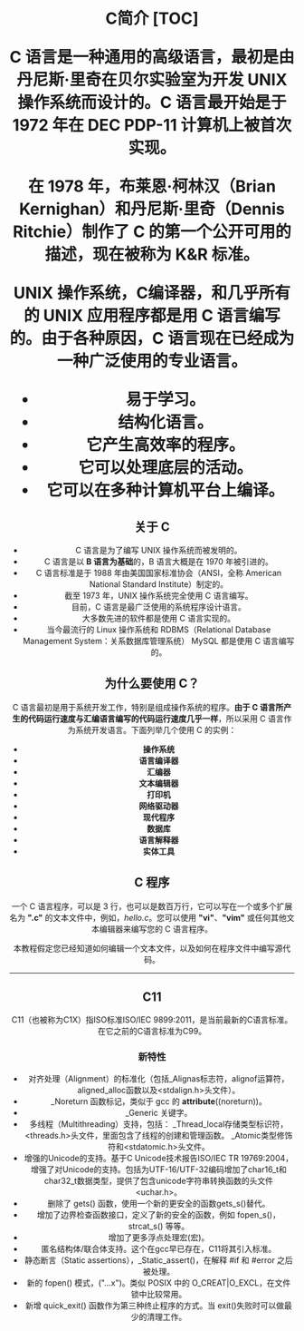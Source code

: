 <center><h1>C简介
[TOC]

C 语言是一种通用的高级语言，最初是由丹尼斯·里奇在贝尔实验室为开发 UNIX 操作系统而设计的。C 语言最开始是于 1972 年在 DEC PDP-11 计算机上被首次实现。

在 1978 年，布莱恩·柯林汉（Brian Kernighan）和丹尼斯·里奇（Dennis Ritchie）制作了 C 的第一个公开可用的描述，现在被称为 K&R 标准。

UNIX 操作系统，C编译器，和几乎所有的 UNIX 应用程序都是用 C 语言编写的。由于各种原因，C 语言现在已经成为一种广泛使用的专业语言。

- 易于学习。
- 结构化语言。
- 它产生高效率的程序。
- 它可以处理底层的活动。
- 它可以在多种计算机平台上编译。

## 关于 C

- C 语言是为了编写 UNIX 操作系统而被发明的。
- C 语言是以 **B 语言为基础**的，B 语言大概是在 1970 年被引进的。
- C 语言标准是于 1988 年由美国国家标准协会（ANSI，全称 American National Standard Institute）制定的。
- 截至 1973 年，UNIX 操作系统完全使用 C 语言编写。
- 目前，C 语言是最广泛使用的系统程序设计语言。
- 大多数先进的软件都是使用 C 语言实现的。
- 当今最流行的 Linux 操作系统和 RDBMS（Relational Database Management System：关系数据库管理系统） MySQL 都是使用 C 语言编写的。

## 为什么要使用 C？

C 语言最初是用于系统开发工作，特别是组成操作系统的程序。**由于 C 语言所产生的代码运行速度与汇编语言编写的代码运行速度几乎一样**，所以采用 C 语言作为系统开发语言。下面列举几个使用 C 的实例：

- **操作系统**
- **语言编译器**
- **汇编器**
- **文本编辑器**
- **打印机**
- **网络驱动器**
- **现代程序**
- **数据库**
- **语言解释器**
- **实体工具**

## C 程序

一个 C 语言程序，可以是 3 行，也可以是数百万行，它可以写在一个或多个扩展名为 **".c"** 的文本文件中，例如，*hello.c*。您可以使用 **"vi"**、**"vim"** 或任何其他文本编辑器来编写您的 C 语言程序。

本教程假定您已经知道如何编辑一个文本文件，以及如何在程序文件中编写源代码。

------

## C11

C11（也被称为C1X）指ISO标准ISO/IEC 9899:2011，是当前最新的C语言标准。在它之前的C语言标准为C99。

### 新特性

- 对齐处理（Alignment）的标准化（包括_Alignas标志符，alignof运算符，aligned_alloc函数以及<stdalign.h>头文件）。
- _Noreturn 函数标记，类似于 gcc 的 __attribute__((noreturn))。
- _Generic 关键字。
- 多线程（Multithreading）支持，包括：
  _Thread_local存储类型标识符，<threads.h>头文件，里面包含了线程的创建和管理函数。
  _Atomic类型修饰符和<stdatomic.h>头文件。
- 增强的Unicode的支持。基于C Unicode技术报告ISO/IEC TR 19769:2004，增强了对Unicode的支持。包括为UTF-16/UTF-32编码增加了char16_t和char32_t数据类型，提供了包含unicode字符串转换函数的头文件<uchar.h>。
- 删除了 gets() 函数，使用一个新的更安全的函数gets_s()替代。
- 增加了边界检查函数接口，定义了新的安全的函数，例如 fopen_s()，strcat_s() 等等。
- 增加了更多浮点处理宏(宏)。
- 匿名结构体/联合体支持。这个在gcc早已存在，C11将其引入标准。
- 静态断言（Static assertions），_Static_assert()，在解释 #if 和 #error 之后被处理。
- 新的 fopen() 模式，("…x")。类似 POSIX 中的 O_CREAT|O_EXCL，在文件锁中比较常用。
- 新增 quick_exit() 函数作为第三种终止程序的方式。当 exit()失败时可以做最少的清理工作。